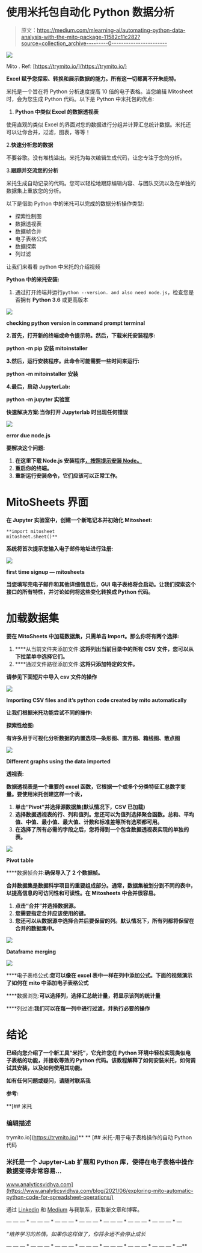 # 使用米托包自动化 Python 数据分析

> 原文：<https://medium.com/mlearning-ai/automating-python-data-analysis-with-the-mito-package-11582c11c282?source=collection_archive---------0----------------------->

![](img/24d14cdb82644ede5135261a4c961162.png)

Mito . Ref: [https://trymito.io/](https://trymito.io/)

**Excel 赋予您探索、转换和展示数据的能力。所有这一切都离不开朱庇特。**

米托是一个旨在将 Python 分析速度提高 10 倍的电子表格。当您编辑 Mitosheet 时，会为您生成 Python 代码。以下是 Python 中米托包的优点:

1.  **Python 中类似 Excel 的数据透视表**

使用直观的类似 Excel 的界面对您的数据进行分组并计算汇总统计数据。米托还可以让你合并，过滤，图表，等等！

2.**快速分析您的数据**

不要谷歌。没有堆栈溢出。米托为每次编辑生成代码，让您专注于您的分析。

3.**跟踪并交流您的分析**

米托生成自动记录的代码。您可以轻松地跟踪编辑内容、与团队交流以及在单独的数据集上重放您的分析。

以下是借助 Python 中的米托可以完成的数据分析操作类型:

*   探索性制图
*   数据透视表
*   数据帧合并
*   电子表格公式
*   数据探索
*   列过滤

让我们来看看 python 中米托的介绍视频

**Python 中的米托安装:**

1.  通过打开终端并运行`python --version. and also need node.js`，检查您是否拥有 **Python 3.6** 或更高版本

**![](img/9077d92712828433dfba88b7a8204562.png)**

**checking python version in command prompt terminal**

**2.首先，打开新的终端或命令提示符。然后，下载米托安装程序:**

****python -m pip 安装 mitoinstaller****

**3.然后，运行安装程序。此命令可能需要一些时间来运行:**

****python -m mitoinstaller 安装****

**4.最后，启动 JupyterLab:**

****python -m jupyter 实验室****

**快速解决方案:当你打开 Jupyterlab 时出现任何错误**

**![](img/d616c069e9eb8b2f5cc1acd535ddcfbc.png)**

**error due node.js**

**要解决这个问题:**

1.  **在这里下载 Node.js 安装程序[，按照提示安装 Node。](https://nodejs.org/en/download/)**
2.  **重启你的终端。**
3.  **重新运行安装命令，它们应该可以正常工作。**

# **MitoSheets 界面**

**在 Jupyter 实验室中，创建一个新笔记本并初始化 Mitosheet:**

```
**import mitosheet
mitosheet.sheet()**
```

**系统将首次提示您输入电子邮件地址进行注册:**

**![](img/3ba61b94b43becee290f2f3c4c3e08df.png)**

**first time signup — mitosheets**

**当您填写完电子邮件和其他详细信息后，GUI 电子表格将会启动。让我们探索这个接口的所有特性，并讨论如何将这些变化转换成 Python 代码。**

# **加载数据集**

**要在 MitoSheets 中加载数据集，只需单击 Import。那么你将有两个选择:**

1.  ****从当前文件夹添加文件:**这将列出当前目录中的所有 CSV 文件，您可以从下拉菜单中选择它们。**
2.  ****通过文件路径添加文件:**这将只添加特定的文件。**

**请参见下面短片中导入 csv 文件的操作**

**![](img/3e639832562e20e93a0ba57b65605f2e.png)**

**Importing CSV files and it’s python code created by mito automatically**

**让我们根据米托功能尝试不同的操作:**

****探索性绘图:****

**有许多用于可视化分析数据的内置选项—条形图、直方图、箱线图、散点图**

**![](img/91e4eada6831c50b1d1734e574d06003.png)**

**Different graphs using the data imported**

****透视表:****

**数据透视表是一个重要的 excel 函数，它根据一个或多个分类特征汇总数字变量。要使用米托创建这样一个表，**

1.  **单击“Pivot”并选择源数据集(默认情况下，CSV 已加载)**
2.  **选择数据透视表的行、列和值列。您还可以为值列选择聚合函数。总和、平均值、中值、最小值、最大值、计数和标准差等所有选项都可用。**
3.  **在选择了所有必需的字段之后，您将得到一个包含数据透视表实现的单独的表。**

**![](img/7398032640bb8d4b9d01594c18d2b1f7.png)**

**Pivot table**

****数据帧合并:**确保导入了 2 个数据帧。**

**合并数据集是数据科学项目的重要组成部分。通常，数据集被划分到不同的表中，以提高信息的可访问性和可读性。在 Mitosheets 中合并很容易。**

1.  **点击“合并”并选择数据源。**
2.  **您需要指定合并应该使用的键。**
3.  **您还可以从数据源中选择合并后要保留的列。默认情况下，所有列都将保留在合并的数据集中。**

**![](img/7841fa0427f1b8b63119855536983f4d.png)**

**Dataframe merging**

**![](img/1f3d4eb335bf12f90aa887b8a4ef426a.png)**

****电子表格公式:**您可以像在 excel 表中一样在列中添加公式。下面的视频演示了如何在 mito 中添加电子表格公式**

****数据浏览:**可以选择列，选择汇总统计量，将显示该列的统计量**

****列过滤:**我们可以在每一列中进行过滤，并执行必要的操作**

# **结论**

**已经向您介绍了一个新工具“米托”，它允许您在 Python 环境中轻松实现类似电子表格的功能，并接收等效的 Python 代码。该教程解释了如何安装米托，如何调试其安装，以及如何使用其功能。**

**如有任何问题或疑问，请随时联系我**

**参考:**

 **[## 米托

### 编辑描述

trymito.io](https://trymito.io/)** **[](https://www.analyticsvidhya.com/blog/2021/06/exploring-mito-automatic-python-code-for-spreadsheet-operations/) [## 米托-用于电子表格操作的自动 Python 代码

### 米托是一个 Jupyter-Lab 扩展和 Python 库，使得在电子表格中操作数据变得非常容易…

www.analyticsvidhya.com](https://www.analyticsvidhya.com/blog/2021/06/exploring-mito-automatic-python-code-for-spreadsheet-operations/) 

通过 [Linkedin](https://www.linkedin.com/in/sureshhp/) 和 [Medium](https://hpsuresh12345.medium.com/about) 与我联系，获取新文章和博客。

— — — * — — — * — — — * — — — * — — — * — — — * — — — * —

*“培养学习的热情。如果你这样做了，你将永远不会停止成长*

— — — * — — — * — — — * — — — * — — — * — — — * — — — * —**